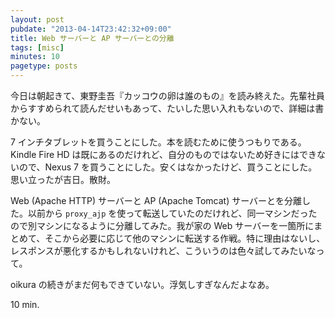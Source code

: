 ```yaml
---
layout: post
pubdate: "2013-04-14T23:42:32+09:00"
title: Web サーバーと AP サーバーとの分離
tags: [misc]
minutes: 10
pagetype: posts
---
```

今日は朝起きて、東野圭吾『カッコウの卵は誰のもの』を読み終えた。先輩社員からすすめられて読んだせいもあって、たいした思い入れもないので、詳細は書かない。

7 インチタブレットを買うことにした。本を読むために使うつもりである。Kindle Fire HD は既にあるのだけれど、自分のものではないため好きにはできないので、Nexus 7 を買うことにした。安くはなかったけど、買うことにした。思い立ったが吉日。散財。

Web (Apache HTTP) サーバーと AP (Apache Tomcat) サーバーとを分離した。以前から `proxy_ajp` を使って転送していたのだけれど、同一マシンだったので別マシンになるように分離してみた。我が家の Web サーバーを一箇所にまとめて、そこから必要に応じて他のマシンに転送する作戦。特に理由はないし、レスポンスが悪化するかもしれないけれど、こういうのは色々試してみたいなって。

oikura の続きがまだ何もできていない。浮気しすぎなんだよなあ。

10 min.

